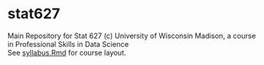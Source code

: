 # stat627
Main Repository for Stat 627 (c) University of Wisconsin Madison, a course in Professional Skills in Data Science  
See [syllabus.Rmd](syllabus.Rmd) for course layout.
